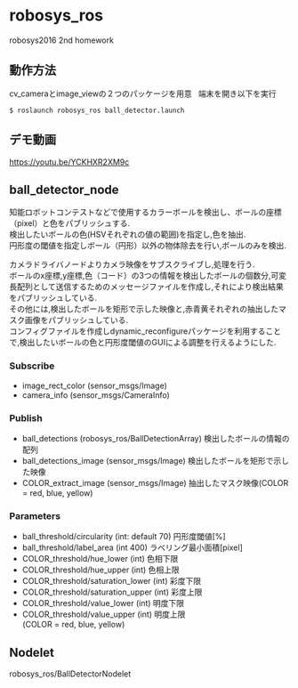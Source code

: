 robosys_ros
========================
robosys2016 2nd homework  

動作方法  
-------------------
cv_cameraとimage_viewの２つのパッケージを用意  
端末を開き以下を実行  
```
$ roslaunch robosys_ros ball_detector.launch
```
デモ動画
-------------------
<https://youtu.be/YCKHXR2XM9c>  

ball_detector_node
-------------------

知能ロボットコンテストなどで使用するカラーボールを検出し、ボールの座標（pixel）と色をパブリッシュする.  
検出したいボールの色(HSVそれぞれの値の範囲)を指定し,色を抽出.  
円形度の閾値を指定しボール（円形）以外の物体除去を行い,ボールのみを検出.  

カメラドライバノードよりカメラ映像をサブスクライブし,処理を行う.  
ボールのx座標,y座標,色（コード）の3つの情報を検出したボールの個数分,可変長配列として送信するためのメッセージファイルを作成し,それにより検出結果をパブリッシュしている.  
その他には,検出したボールを矩形で示した映像と,赤青黄それぞれの抽出したマスク画像をパブリッシュしている.  
コンフィグファイルを作成しdynamic_reconfigureパッケージを利用することで,検出したいボールの色と円形度閾値のGUIによる調整を行えるようにした.  

### Subscribe ###

* image_rect_color (sensor_msgs/Image)
* camera_info (sensor_msgs/CameraInfo)

### Publish ###

* ball_detections (robosys_ros/BallDetectionArray) 検出したボールの情報の配列
* ball_detections_image (sensor_msgs/Image) 検出したボールを矩形で示した映像
* COLOR_extract_image (sensor_msgs/Image) 抽出したマスク映像(COLOR = red, blue, yellow)

### Parameters ###

* ball_threshold/circularity (int: default 70) 円形度閾値[%]
* ball_threshold/label_area (int 400) ラベリング最小面積[pixel]
* COLOR_threshold/hue_lower (int) 色相下限
* COLOR_threshold/hue_upper (int) 色相上限
* COLOR_threshold/saturation_lower (int) 彩度下限
* COLOR_threshold/saturation_upper (int) 彩度上限
* COLOR_threshold/value_lower (int) 明度下限
* COLOR_threshold/value_upper (int) 明度上限  
(COLOR = red, blue, yellow)

Nodelet
-------------------

robosys_ros/BallDetectorNodelet
